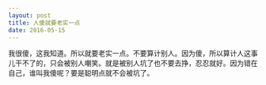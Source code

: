 ```yaml
---
layout: post
title: 人傻就要老实一点
date: 2016-05-15
---
```


<p>我很傻，这我知道。所以就要老实一点。不要算计别人。因为傻，所以算计人这事儿干不了的，只会被别人嘲笑。就是被别人坑了也不要去挣，忍忍就好。因为错在自己，谁叫我傻呢？要是聪明点就不会被坑了。</p>

